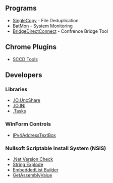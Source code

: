 ## Programs
 * [SingleCopy](https://vshed.us/SingleCopy) - File Deduplication
 * [BatMon](https://vshed.us/BatMon) - System Monitoring
 * [BridgeDirectConnect](https://vshed.us/BridgeDirectConnect) - Confrence Bridge Tool

## Chrome Plugins
 * [SCCD Tools](https://vshed.us/SCCD-Tools)

## Developers

### Libraries
 * [.IO.UncShare](https://vshed.us/vshed.IO.UncShare)
 * [.IO.INI](https://vshed.us/vshed.IO.INI)
 * [.Tasks](https://vshed.us/vshed.Tasks)

### WinForm Controls
 * [IPv4AddressTextBox](https://vshed.us/)

### Nullsoft Scriptable Install System (NSIS)
 * [.Net Version Check](https://vshed.us/NSIS_DotNetVersion)
 * [String Explode](https://vshed.us/NSIS_strExplode)
 * [EmbeddedList Builder](https://vshed.us/)
 * [GetAssemblyValue](https://vshed.us/)
